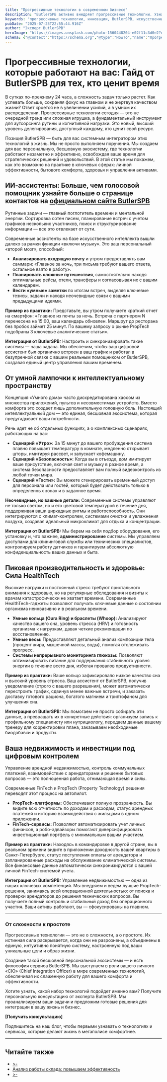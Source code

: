 ```yaml
---
title: "Прогрессивные технологии в современном бизнесе"
description: "ButlerSPB активно внедряет прогрессивные технологии. Узнайте, как искусственный интеллект и автоматизация помогают нам оптимизировать процессы и улучшать сервис."
keywords: "прогрессивные технологии, инновации, ButlerSPB, искусственный интеллект, автоматизация, цифровая трансформация"
pubDate: "2025-07-25T22:55:44.916Z"
author: "Эксперт ButlerSPB"
heroImage: "https://images.unsplash.com/photo-1560448204-e02f11c3d0e2?q=80&w=2070&auto=format&fit=crop"
schema: {"@context":"https://schema.org","@type":"HowTo","name":"Прогрессивные технологии в современном бизнесе","description":"ButlerSPB активно внедряет прогрессивные технологии. Узнайте, как искусственный интеллект и автоматизация помогают нам оптимизировать процессы и улучшать сервис.","image":{"@type":"ImageObject","url":"https://images.unsplash.com/photo-1560448204-e02f11c3d0e2?q=80&w=2070&auto=format&fit=crop"},"aggregateRating":{"@type":"AggregateRating","ratingValue":"5.0","reviewCount":889,"bestRating":"5","worstRating":"1"},"publisher":{"@type":"Organization","name":"Блог ButlerSPB","logo":{"@type":"ImageObject","url":"https://butlerspb-blog.netlify.app/favicon.ico"}},"mainEntityOfPage":{"@type":"WebPage","@id":"https://butlerspb-blog.netlify.app/blog/progressivnye-tehnologii/"}}
---
```

# Прогрессивные технологии, которые работают на вас: Гайд от ButlerSPB для тех, кто ценит время

В сутках по-прежнему 24 часа, а сложность задач только растет. Как успевать больше, сохраняя фокус на главном и не жертвуя качеством жизни? Ответ кроется не в увеличении усилий, а в умном их распределении. Прогрессивные технологии сегодня — это не очередной тренд или сложная игрушка, а фундаментальный инструмент для аутсорсинга рутины и когнитивной нагрузки. Это новый, высший уровень делегирования, доступный каждому, кто ценит свой ресурс.

Позиция ButlerSPB — быть для вас системным интегратором этих технологий в жизнь. Мы не просто выполняем поручения. Мы создаем для вас персональную, бесшовную экосистему, где технологии работают незаметно и эффективно, освобождая ваше время для стратегических решений и удовольствий. В этой статье мы покажем, как это возможно на практике в ключевых сферах: личной эффективности, бытового комфорта, здоровья и управления активами.

## ИИ-ассистенты: Больше, чем голосовой помощник узнайте больше о странице контактов на <a href="https://butlerspb.ru/contacts" target="_blank" rel="nofollow">официальном сайте ButlerSPB</a>

Рутинные задачи — главный поглотитель времени и ментальной энергии. Сортировка сотен писем, планирование встреч с учетом графиков нескольких участников, поиск и структурирование информации — все это отвлекает от сути.

Современные ассистенты на базе искусственного интеллекта вышли далеко за рамки функции «включи музыку». Это ваш персональный «второй мозг», способный:

*   **Анализировать входящую почту** и утром предоставлять вам саммари: «Главное за ночь, три письма требуют вашего ответа, остальное взято в работу».
*   **Планировать сложные путешествия**, самостоятельно находя оптимальные рейсы, отели, трансферы и согласовывая их с вашим календарем.
*   **Вести «умные» заметки** по итогам встреч, выделяя ключевые тезисы, задачи и находя неочевидные связи с вашими предыдущими идеями.

**Пример из практики:** Представьте, вы утром получаете краткий отчет на смартфон: «Главное из почты за ночь. Встреча с партнером N перенесена на 15:00, ваш календарь обновлен. Маршрут до ресторана без пробок займет 25 минут. По вашему запросу о рынке PropTech подобраны 3 ключевые аналитические статьи».

**Интеграция от ButlerSPB:** Настроить и синхронизировать такие системы — наша задача. Мы обеспечим, чтобы ваш цифровой ассистент был органично встроен в ваш график и работал в безупречной связке с вашим реальным помощником от ButlerSPB, создавая единый центр управления вашим временем.

## От умной лампочки к интеллектуальному пространству

Концепция «Умного дома» часто дискредитирована хаосом из множества приложений, пультов и несовместимых устройств. Вместо комфорта это создает лишь дополнительную головную боль. Настоящий интеллектуальный дом — это единая, бесшовная экосистема, которая предугадывает ваши потребности.

Речь идет не об отдельных функциях, а о комплексных сценариях, работающих на вас:

*   **Сценарий «Утро»:** За 15 минут до вашего пробуждения система плавно повышает температуру в комнате, медленно открывает шторы, имитируя рассвет, и запускает кофемашину.
*   **Сценарий «Безопасность»:** Когда вы в отъезде, дом имитирует ваше присутствие, включая свет и музыку в разное время, а система безопасности предоставляет вам полный видеоконтроль из любой точки мира.
*   **Сценарий «Гости»:** Вы можете сгенерировать временный доступ для персонала или гостей, который будет действовать только в определенных зонах и в заданное время.

**Неочевидные, но важные детали:** Современные системы управляют не только светом, но и его цветовой температурой в течение дня, поддерживая ваши циркадные ритмы и работоспособность. Они интегрируются с климат-контролем, системами очистки и увлажнения воздуха, создавая идеальный микроклимат для отдыха и концентрации.

**Интеграция от ButlerSPB:** Мы берем на себя подбор оборудования, его установку и, что важнее, **администрирование** системы. Мы управляем доступами для клининговой службы или технических специалистов, контролируем работу датчиков и гарантируем абсолютную конфиденциальность ваших данных и быта.

## Пиковая производительность и здоровье: Сила HealthTech

Высокие нагрузки и постоянный стресс требуют пристального внимания к здоровью, но на регулярные обследования и визиты к врачам катастрофически не хватает времени. Современные HealthTech-гаджеты позволяют получать ключевые данные о состоянии организма неинвазивно и в реальном времени.

*   **Умные кольца (Oura Ring) и браслеты (Whoop):** Анализируют качество вашего сна, уровень стресса (HRV) и готовность организма к нагрузкам, давая четкие рекомендации по восстановлению.
*   **Умные весы:** Предоставляют детальный анализ композиции тела (процент жира, мышечной массы, воды), помогая отслеживать прогресс.
*   **Системы непрерывного мониторинга глюкозы:** Позволяют оптимизировать питание для поддержания стабильного уровня энергии в течение всего дня, избегая провалов продуктивности.

**Пример из практики:** Ваше кольцо зафиксировало низкое качество сна и высокий уровень стресса. Ваш ассистент от ButlerSPB, получив уведомление (строго с вашего разрешения), может автоматически перестроить график, сдвинув менее важные встречи, и заказать доставку готового рациона, богатого магнием и триптофаном для улучшения сна.

**Интеграция от ButlerSPB:** Мы помогаем не просто собирать эти данные, а превращать их в конкретные действия: организуем запись к профильному специалисту или нутрициологу, передаем данные вашему тренеру для корректировки плана, заказываем необходимые биодобавки и продукты.

## Ваша недвижимость и инвестиции под цифровым контролем

Управление арендной недвижимостью, контроль коммунальных платежей, взаимодействие с арендаторами и решение бытовых вопросов — это полноценная работа, отнимающая время и силы.

Современные FinTech и PropTech (Property Technology) решения переводят этот процесс на автопилот.

*   **PropTech-платформы:** Обеспечивают полную прозрачность. Вы видите всю отчетность по доходам и расходам, статус арендных платежей и историю взаимодействия с жильцами в одном приложении.
*   **FinTech-сервисы:** Позволяют автоматизировать учет личных финансов, а робо-эдвайзоры помогают диверсифицировать инвестиционный портфель с минимальным вашим участием.

**Пример из практики:** Находясь в командировке в другой стране, вы в реальном времени видите в приложении доходность вашей квартиры в Санкт-Петербурге, статус поступления оплаты от арендатора и запланированные расходы на обслуживание климатической системы. Все финансовые данные автоматически синхронизируются с вашей личной FinTech-системой учета.

**Интеграция от ButlerSPB:** Управление недвижимостью — одна из наших ключевых компетенций. Мы внедряем и ведем лучшие PropTech-решения, занимаясь всей операционной деятельностью: от поиска и проверки арендаторов до решения технических вопросов. Вы получаете полный контроль и стабильный доход без операционного участия. Ваши активы работают, вы — сфокусированы на главном.

***

### От сложности к простоте

Прогрессивные технологии — это не о сложности, а о простоте. Их истинная сила раскрывается, когда они не разрознены, а объединены в единую, интуитивно понятную систему, настроенную под ваши уникальные цели и образ жизни.

Создание такой бесшовной персональной экосистемы — и есть философия сервиса ButlerSPB. Мы выступаем в роли вашего личного «CIO» (Chief Integration Officer) в мире современных технологий, обеспечивая их слаженную работу для вашего комфорта и эффективности.

Хотите узнать, какой набор технологий подойдет именно вам? Получите персональную консультацию от эксперта ButlerSPB. Мы проанализируем ваши задачи и предложим готовые решения для интеграции в вашу жизнь и бизнес.

**[Получить консультацию]**

Подпишитесь на наш блог, чтобы первыми узнавать о технологиях и сервисах, которые делают жизнь в мегаполисе комфортнее.

---

## Читайте также

*   [>-](/blog/kak-arendovat-velosiped-ili-samokat-v-sankt-peterburge/)
*   [Анализ работы склада: повышаем эффективность](/blog/analiz-skladov/)
*   [>-](/blog/sdacha-v-arendu-kommercheskogo-pomescheniya-v-spb/)

